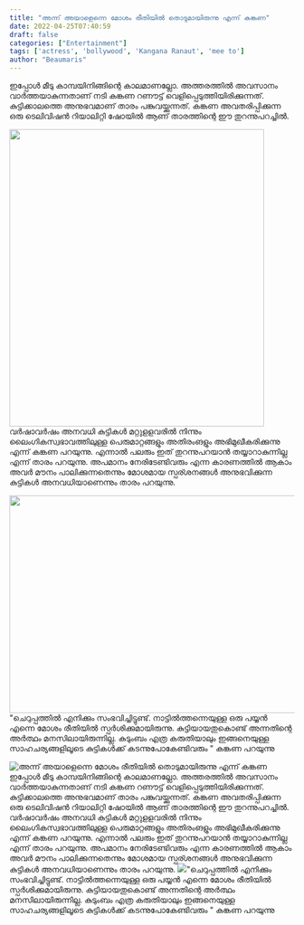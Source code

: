 ```yaml
---
title: "അന്ന് അയാളെന്നെ മോശം രീതിയിൽ തൊടുമായിരുന്നു എന്ന് കങ്കണ"
date: 2022-04-25T07:40:59
draft: false
categories: ["Entertainment"]
tags: ['actress', 'bollywood', 'Kangana Ranaut', 'mee to']
author: "Beaumaris"
---
```


ഇപ്പോൾ മീടു കാമ്പയിനിങ്ങിന്റെ കാലമാണല്ലോ. അത്തരത്തിൽ അവസാനം വാർത്തയാകുന്നതാണ് നടി കങ്കണ റണൗട്ട് വെളിപ്പെടുത്തിയിരിക്കുന്നത്. കുട്ടിക്കാലത്തെ അനുഭവമാണ് താരം പങ്കുവയ്ക്കുന്നത്. കങ്കണ അവതരിപ്പിക്കുന്ന ഒരു ടെലിവിഷൻ റിയാലിറ്റി ഷോയിൽ ആണ് താരത്തിന്റെ ഈ തുറന്നുപറച്ചിൽ.

<img class="size-full wp-image-331110 aligncenter" src="https://cdn.boolokam.com/articles/2022/04/4444.jpg" alt="" width="450" height="526" />വർഷാവർഷം അനവധി കുട്ടികൾ മറ്റുളളവരിൽ നിന്നും ലൈംഗികസ്വഭാവത്തിലുള്ള പെരുമാറ്റങ്ങളും അതിരംങളും അഭിമുഖീകരിക്കുന്നു എന്ന് കങ്കണ പറയുന്നു. എന്നാൽ പലരും ഇത് തുറന്നുപറയാൻ തയ്യാറാകുന്നില്ല എന്ന് താരം പറയുന്നു. അപമാനം നേരിടേണ്ടിവരും എന്ന കാരണത്തിൽ ആകാം അവർ മൗനം പാലിക്കുന്നതെന്നും മോശമായ സ്പര്ശനങ്ങൾ അനുഭവിക്കുന്ന കുട്ടികൾ അനവധിയാണെന്നും താരം പറയുന്നു.

<img class="wp-image-331111 aligncenter" src="https://cdn.boolokam.com/articles/2022/04/thtthht.jpg" alt="" width="684" height="385" />"ചെറുപ്പത്തിൽ എനിക്കും സംഭവിച്ചിട്ടുണ്ട്. നാട്ടിൽത്തന്നെയുള്ള ഒരു പയ്യൻ എന്നെ മോശം രീതിയിൽ സ്പർശിക്കുമായിരുന്നു. കുട്ടിയായതുകൊണ്ട് അന്നതിന്റെ അർത്ഥം മനസിലായിരുന്നില്ല. കുടുംബം എത്ര കരുതിയാലും ഇങ്ങനെയുള്ള സാഹചര്യങ്ങളിലൂടെ കുട്ടികൾക്ക് കടന്നുപോകേണ്ടിവരും " കങ്കണ പറയുന്നു


![അന്ന് അയാളെന്നെ മോശം രീതിയിൽ തൊടുമായിരുന്നു എന്ന് കങ്കണ](https://cdn.boolokam.com/articles/2022/04/4444.jpg)ഇപ്പോൾ മീടു കാമ്പയിനിങ്ങിന്റെ കാലമാണല്ലോ. അത്തരത്തിൽ അവസാനം വാർത്തയാകുന്നതാണ് നടി കങ്കണ റണൗട്ട് വെളിപ്പെടുത്തിയിരിക്കുന്നത്. കുട്ടിക്കാലത്തെ അനുഭവമാണ് താരം പങ്കുവയ്ക്കുന്നത്. കങ്കണ അവതരിപ്പിക്കുന്ന ഒരു ടെലിവിഷൻ റിയാലിറ്റി ഷോയിൽ ആണ് താരത്തിന്റെ ഈ തുറന്നുപറച്ചിൽ. വർഷാവർഷം അനവധി കുട്ടികൾ മറ്റുളളവരിൽ നിന്നും ലൈംഗികസ്വഭാവത്തിലുള്ള പെരുമാറ്റങ്ങളും അതിരംങളും അഭിമുഖീകരിക്കുന്നു എന്ന് കങ്കണ പറയുന്നു. എന്നാൽ പലരും ഇത് തുറന്നുപറയാൻ തയ്യാറാകുന്നില്ല എന്ന് താരം പറയുന്നു. അപമാനം നേരിടേണ്ടിവരും എന്ന കാരണത്തിൽ ആകാം അവർ മൗനം പാലിക്കുന്നതെന്നും മോശമായ സ്പര്ശനങ്ങൾ അനുഭവിക്കുന്ന കുട്ടികൾ അനവധിയാണെന്നും താരം പറയുന്നു. ![](https://cdn.boolokam.com/articles/2022/04/thtthht.jpg)"ചെറുപ്പത്തിൽ എനിക്കും സംഭവിച്ചിട്ടുണ്ട്. നാട്ടിൽത്തന്നെയുള്ള ഒരു പയ്യൻ എന്നെ മോശം രീതിയിൽ സ്പർശിക്കുമായിരുന്നു. കുട്ടിയായതുകൊണ്ട് അന്നതിന്റെ അർത്ഥം മനസിലായിരുന്നില്ല. കുടുംബം എത്ര കരുതിയാലും ഇങ്ങനെയുള്ള സാഹചര്യങ്ങളിലൂടെ കുട്ടികൾക്ക് കടന്നുപോകേണ്ടിവരും " കങ്കണ പറയുന്നു
